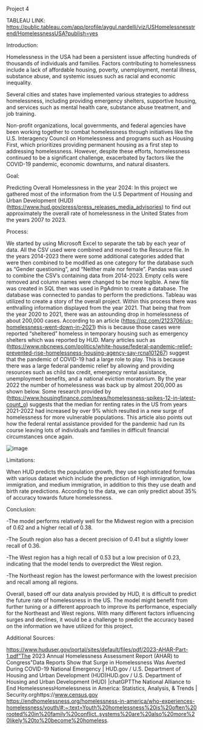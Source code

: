 Project 4 

TABLEAU LINK: https://public.tableau.com/app/profile/aygul.nardelli/viz/USHomelessnesstrend/HomelessnessUSA?publish=yes






Introduction:

Homelessness in the USA had been a persistent issue affecting hundreds of thousands of individuals and families. Factors contributing to homelessness include a lack of affordable housing, poverty, unemployment, mental illness, substance abuse, and systemic issues such as racial and economic inequality.

Several cities and states have implemented various strategies to address homelessness, including providing emergency shelters, supportive housing, and services such as mental health care, substance abuse treatment, and job training.

Non-profit organizations, local governments, and federal agencies have been working together to combat homelessness through initiatives like the U.S. Interagency Council on Homelessness and programs such as Housing First, which prioritizes providing permanent housing as a first step to addressing homelessness. However, despite these efforts, homelessness continued to be a significant challenge, exacerbated by factors like the COVID-19 pandemic, economic downturns, and natural disasters.

Goal:

Predicting Overall Homelessness in the year 2024:
In this project we gathered most of the information from the U.S Department of Housing and Urban Development (HUD) (https://www.hud.gov/press/press_releases_media_advisories) to find out approximately the overall rate of homelessness in the United States from the years 2007 to 2023. 

Process:

We started by using Microsoft Excel to separate the tab by each year of data. All the CSV used were combined and moved to the Resource file. In the years 2014-2023 there were some additional categories added that were then combined to be modified as one category for the database such as “Gender questioning”, and “Neither male nor female”. 
Pandas was used to combine the CSV’s containing data from 2014-2023. Empty cells were removed and column names were changed to be more legible. A new file was created in SQL then was used in PgAdmin to create a database. The database was connected to pandas to perform the predictions. Tableau was utilized to create a story of the overall project.
Within this process there was enthralling information displayed from the year 2021. That being that from the year 2020 to 2021, there was an astounding drop in homelessness of about 200,000 cases. According to an article (https://qz.com/2123706/us-homelessness-went-down-in-2021) this is because those cases were reported “sheltered” homeless in temporary housing such as emergency shelters which was reported by HUD. Many articles such as (https://www.nbcnews.com/politics/white-house/federal-pandemic-relief-prevented-rise-homelessness-housing-agency-say-rcna101267) suggest that the pandemic of COVID-19 had a large role to play. This is because there was a large federal pandemic relief by allowing and providing resources such as child tax credit, emergency rental assistance, unemployment benefits, and a national eviction moratorium.
By the year 2022 the number of homelessness was back up by almost 200,000 as shown below. Some research provided by (https://www.housingfinance.com/news/homelessness-spikes-12-in-latest-count_o) suggests that the median for renting rates in the US from years 2021-2022 had increased by over 9% which resulted in a new surge of homelessness for more vulnerable populations. This article also points out how the federal rental assistance provided for the pandemic had run its course leaving lots of individuals and families in difficult financial circumstances once again.


![image](https://github.com/Nardelli2023/Project_4/assets/145957737/cbf63af2-b130-4272-ab00-a25e75a21077)




Limitations: 

When HUD predicts the population growth, they use sophisticated formulas with various dataset which include the prediction of High immigration, low immigration, and medium immigration, in addition to this they use death and birth rate predictions. According to the data, we can only predict about 35% of accuracy towards future homelessness.


Conclusion: 

-The model performs relatively well for the Midwest region with a precision of 0.62 and a higher recall of 0.38.

-The South region also has a decent precision of 0.41 but a slightly lower recall of 0.36.

-The West region has a high recall of 0.53 but a low precision of 0.23, indicating that the model tends to overpredict the West region.

-The Northeast region has the lowest performance with the lowest precision and recall among all regions.

Overall, based off our data analysis provided by HUD, it is difficult to predict the future rate of homelessness in the US. The model might benefit from further tuning or a different approach to improve its performance, especially for the Northeast and West regions. With many different factors influencing surges and declines, it would be a challenge to predict the accuracy based on the information we have utilized for this project.

Additional Sources:

https://www.huduser.gov/portal/sites/default/files/pdf/2023-AHAR-Part-1.pdf"The 2023 Annual Homelessness Assessment Report (AHAR) to Congress"Data Reports Show that Surge in Homelessness Was Averted During COVID-19 National Emergency | HUD.gov / U.S. Department of Housing and Urban Development (HUD)HUD.gov / U.S. Department of Housing and Urban Development (HUD) |chatGPTThe National Alliance to End HomelessnessHomelessness in America: Statistics, Analysis, & Trends | Security.orghttps://www.census.gov
https://endhomelessness.org/homelessness-in-america/who-experiences-homelessness/youth/#:~:text=Youth%20homelessness%20is%20often%20rooted%20in%20family%20conflict.,systems%20are%20also%20more%20likely%20to%20become%20homeless.

